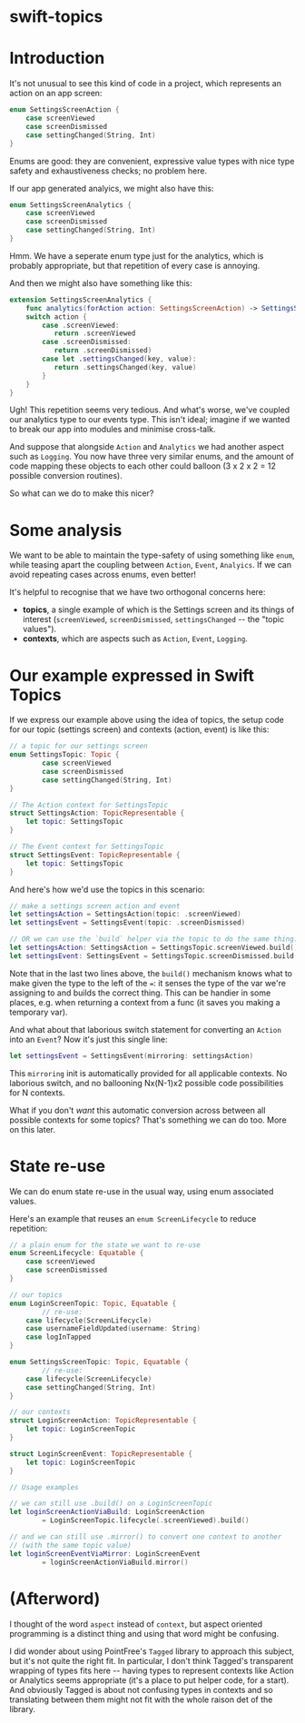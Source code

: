 # swift-topics

# Introduction

It's not unusual to see this kind of code in a project, which represents an action on an app screen:

```swift
enum SettingsScreenAction {
    case screenViewed
    case screenDismissed
    case settingChanged(String, Int)
}
```

Enums are good: they are convenient, expressive value types with nice type safety and exhaustiveness checks; no problem here.

If our app generated analyics, we might also have this:

```swift
enum SettingsScreenAnalytics {
    case screenViewed
    case screenDismissed
    case settingChanged(String, Int)
}
```

Hmm. We have a seperate enum type just for the analytics, which is probably appropriate, but that repetition of every case is annoying.

And then we might also have something like this:

```swift
extension SettingsScreenAnalytics {
    func analytics(forAction action: SettingsScreenAction) -> SettingsScreenAnalytics {
	switch action {
        case .screenViewed:
           return .screenViewed
        case .screenDismissed:
           return .screenDismissed)
        case let .settingsChanged(key, value):
           return .settingsChanged(key, value)
        }
    }
}
```

Ugh! This repetition seems very tedious. And what's worse, we've coupled our analytics type to our events type. This isn't ideal; imagine if we wanted to break our app into modules and minimise cross-talk.

And suppose that alongside `Action` and `Analytics` we had another aspect such as `Logging`. You now have three very similar enums, and the amount of code mapping these objects to each other could balloon (3 x 2 x 2 = 12 possible conversion routines).

So what can we do to make this nicer?

# Some analysis

We want to be able to maintain the type-safety of using something like `enum`, while teasing apart the coupling between `Action`, `Event`, `Analyics`. If we can avoid repeating cases across enums, even better!

It's helpful to recognise that we have two orthogonal concerns here: 

* **topics**, a single example of which is the Settings screen and its things of interest (`screenViewed`, `screenDismissed`, `settingsChanged` -- the "topic values"). 
* **contexts**, which are aspects such as `Action`, `Event`, `Logging`.

# Our example expressed in Swift Topics

If we express our example above using the idea of topics, the setup code for our topic (settings screen) and contexts (action, event) is like this:

```swift
// a topic for our settings screen
enum SettingsTopic: Topic {
        case screenViewed
    	case screenDismissed
    	case settingChanged(String, Int)
}

// The Action context for SettingsTopic
struct SettingsAction: TopicRepresentable {
    let topic: SettingsTopic
}

// The Event context for SettingsTopic
struct SettingsEvent: TopicRepresentable {
    let topic: SettingsTopic
}
```

And here's how we'd use the topics in this scenario:

```swift
// make a settings screen action and event
let settingsAction = SettingsAction(topic: .screenViewed)
let settingsEvent = SettingsEvent(topic: .screenDismissed)

// OR we can use the `build` helper via the topic to do the same thing:
let settingsAction: SettingsAction = SettingsTopic.screenViewed.build()
let settingsEvent: SettingsEvent = SettingsTopic.screenDismissed.build()
```

Note that in the last two lines above, the `build()` mechanism knows what to make given the type to the left of the `=`: it senses the type of the var we're assigning to and builds the correct thing. This can be handier in some places, e.g. when returning a context from a func (it saves you making a temporary var).

And what about that laborious switch statement for converting an `Action` into an `Event`? Now it's just this single line:

```swift
let settingsEvent = SettingsEvent(mirroring: settingsAction)
```

This `mirroring` init is automatically provided for all applicable contexts. No laborious switch, and no ballooning Nx(N-1)x2 possible code possibilities for N contexts.

What if you don't *want* this automatic conversion across between all possible contexts for some topics? That's something we can do too. More on this later.

# State re-use

We can do enum state re-use in the usual way, using enum associated values.

Here's an example that reuses an `enum ScreenLifecycle` to reduce repetition:

```swift
// a plain enum for the state we want to re-use
enum ScreenLifecycle: Equatable {
    case screenViewed
    case screenDismissed
}

// our topics
enum LoginScreenTopic: Topic, Equatable {
    	// re-use:
    case lifecycle(ScreenLifecycle)
    case usernameFieldUpdated(username: String)
    case logInTapped
}

enum SettingsScreenTopic: Topic, Equatable {
    	// re-use:
    case lifecycle(ScreenLifecycle)
    case settingChanged(String, Int)
}

// our contexts
struct LoginScreenAction: TopicRepresentable {
    let topic: LoginScreenTopic
}

struct LoginScreenEvent: TopicRepresentable {
    let topic: LoginScreenTopic
}

// Usage examples

// we can still use .build() on a LoginScreenTopic
let loginScreenActionViaBuild: LoginScreenAction
    	= LoginScreenTopic.lifecycle(.screenViewed).build()

// and we can still use .mirror() to convert one context to another
// (with the same topic value)
let loginScreenEventViaMirror: LoginScreenEvent
    	= loginScreenActionViaBuild.mirror()
```


# (Afterword)

I thought of the word `aspect` instead of `context`, but aspect oriented programming is a distinct thing and using that word might be confusing.

I did wonder about using PointFree's `Tagged` library to approach this subject, but it's not quite the right fit. In particular, I don't think Tagged's transparent wrapping of types fits here -- having types to represent contexts like Action or Analytics seems appropriate (it's a place to put helper code, for a start).
And obviously Tagged is about not confusing types in contexts and so translating between them might not fit with the whole raison det of the library.